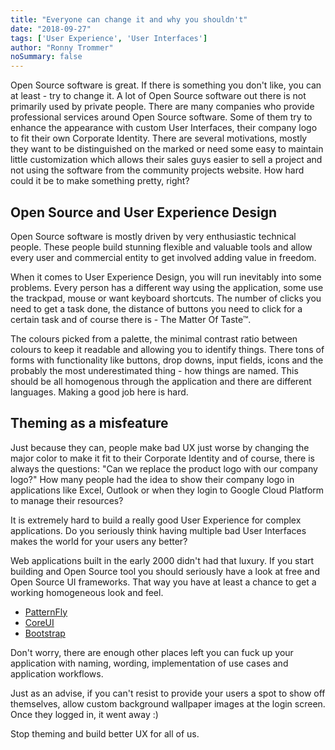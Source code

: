 ```yaml
---
title: "Everyone can change it and why you shouldn't"
date: "2018-09-27"
tags: ['User Experience', 'User Interfaces']
author: "Ronny Trommer"
noSummary: false
---
```


Open Source software is great.
If there is something you don't like, you can at least - try to change it.
A lot of Open Source software out there is not primarily used by private people.
There are many companies who provide professional services around Open Source software.
Some of them try to enhance the appearance with custom User Interfaces, their company logo to fit their own Corporate Identity.
There are several motivations, mostly they want to be distinguished on the marked or need some easy to maintain little customization which allows their sales guys easier to sell a project and not using the software from the community projects website.
How hard could it be to make something pretty, right?

## Open Source and User Experience Design

Open Source software is mostly driven by very enthusiastic technical people.
These people build stunning flexible and valuable tools and allow every user and commercial entity to get involved adding value in freedom.

When it comes to User Experience Design, you will run inevitably into some problems.
Every person has a different way using the application, some use the trackpad, mouse or want keyboard shortcuts.
The number of clicks you need to get a task done, the distance of buttons you need to click for a certain task and of course there is - The Matter Of Taste&trade;.

The colours picked from a palette, the minimal contrast ratio between colours to keep it readable and allowing you to identify things.
There tons of forms with functionality like buttons, drop downs, input fields, icons and the probably the most underestimated thing - how things are named.
This should be all homogenous through the application and there are different languages.
Making a good job here is hard.

## Theming as a misfeature

Just because they can, people make bad UX just worse by changing the major color to make it fit to their Corporate Identity and of course, there is always the questions: "Can we replace the product logo with our company logo?"
How many people had the idea to show their company logo in applications like Excel, Outlook or when they login to Google Cloud Platform to manage their resources?

It is extremely hard to build a really good User Experience for complex applications.
Do you seriously think having multiple bad User Interfaces makes the world for your users any better?

Web applications built in the early 2000 didn't had that luxury.
If you start building and Open Source tool you should seriously have a look at free and Open Source UI frameworks.
That way you have at least a chance to get a working homogeneous look and feel.

* [PatternFly](https://www.patternfly.org)
* [CoreUI](https://github.com/coreui)
* [Bootstrap](http://getbootstrap.com)

Don't worry, there are enough other places left you can fuck up your application with naming, wording, implementation of use cases and application workflows.

Just as an advise, if you can't resist to provide your users a spot to show off themselves, allow custom background wallpaper images at the login screen.
Once they logged in, it went away :)

Stop theming and build better UX for all of us.
